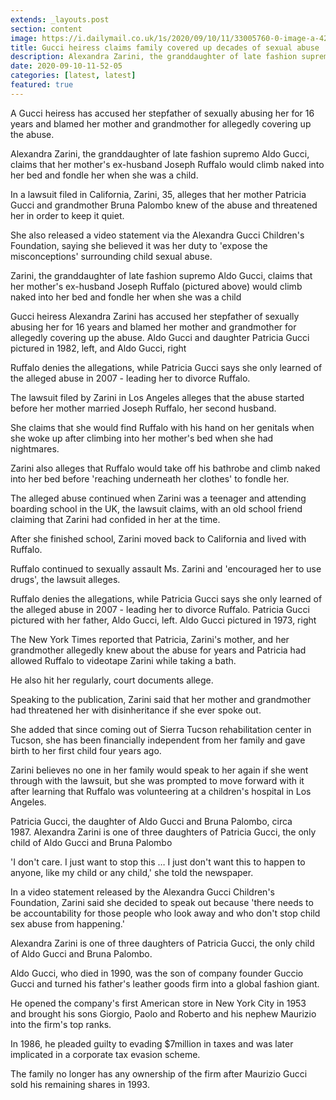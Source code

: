 ```yaml
---
extends: _layouts.post
section: content
image: https://i.dailymail.co.uk/1s/2020/09/10/11/33005760-0-image-a-42_1599734374079.jpg 
title: Gucci heiress claims family covered up decades of sexual abuse 
description: Alexandra Zarini, the granddaughter of late fashion supremo Aldo Gucci, claims that her mothers ex-husband Joseph Ruffalo sexually abused her for sixteen years. 
date: 2020-09-10-11-52-05 
categories: [latest, latest] 
featured: true 
--- 
```

A Gucci heiress has accused her stepfather of sexually abusing her for 16 years and blamed her mother and grandmother for allegedly covering up the abuse. 

Alexandra Zarini, the granddaughter of late fashion supremo Aldo Gucci, claims that her mother's ex-husband Joseph Ruffalo would climb naked into her bed and fondle her when she was a child. 

In a lawsuit filed in California, Zarini, 35, alleges that her mother Patricia Gucci and grandmother Bruna Palombo knew of the abuse and threatened her in order to keep it quiet. 

She also released a video statement via the Alexandra Gucci Children's Foundation, saying she believed it was her duty to 'expose the misconceptions' surrounding child sexual abuse.  

Zarini, the granddaughter of late fashion supremo Aldo Gucci, claims that her mother's ex-husband Joseph Ruffalo (pictured above) would climb naked into her bed and fondle her when she was a child

Gucci heiress Alexandra Zarini has accused her stepfather of sexually abusing her for 16 years and blamed her mother and grandmother for allegedly covering up the abuse. Aldo Gucci and daughter Patricia Gucci pictured in 1982, left, and Aldo Gucci, right

Ruffalo denies the allegations, while Patricia Gucci says she only learned of the alleged abuse in 2007 - leading her to divorce Ruffalo. 

The lawsuit filed by Zarini in Los Angeles alleges that the abuse started before her mother married Joseph Ruffalo, her second husband. 

She claims that she would find Ruffalo with his hand on her genitals when she woke up after climbing into her mother's bed when she had nightmares. 

Zarini also alleges that Ruffalo would take off his bathrobe and climb naked into her bed before 'reaching underneath her clothes' to fondle her. 

The alleged abuse continued when Zarini was a teenager and attending boarding school in the UK, the lawsuit claims, with an old school friend claiming that Zarini had confided in her at the time. 

After she finished school, Zarini moved back to California and lived with Ruffalo. 

Ruffalo continued to sexually assault Ms. Zarini and 'encouraged her to use drugs', the lawsuit alleges. 

Ruffalo denies the allegations, while Patricia Gucci says she only learned of the alleged abuse in 2007 - leading her to divorce Ruffalo. Patricia Gucci pictured with her father, Aldo Gucci, left. Aldo Gucci pictured in 1973, right 

The New York Times reported that Patricia, Zarini's mother, and her grandmother allegedly knew about the abuse for years and Patricia had allowed Ruffalo to videotape Zarini while taking a bath. 

He also hit her regularly, court documents allege. 

Speaking to the publication, Zarini said that her mother and grandmother had threatened her with disinheritance if she ever spoke out. 

She added that since coming out of Sierra Tucson rehabilitation center in Tucson, she has been financially independent from her family and gave birth to her first child four years ago. 

Zarini believes no one in her family would speak to her again if she went through with the lawsuit, but she was prompted to move forward with it after learning that Ruffalo was volunteering at a children's hospital in Los Angeles. 

Patricia Gucci, the daughter of Aldo Gucci and Bruna Palombo, circa 1987. Alexandra Zarini is one of three daughters of Patricia Gucci, the only child of Aldo Gucci and Bruna Palombo

'I don't care. I just want to stop this … I just don't want this to happen to anyone, like my child or any child,' she told the newspaper. 

In a video statement released by the Alexandra Gucci Children's Foundation, Zarini said she decided to speak out because 'there needs to be accountability for those people who look away and who don't stop child sex abuse from happening.'  

Alexandra Zarini is one of three daughters of Patricia Gucci, the only child of Aldo Gucci and Bruna Palombo. 

Aldo Gucci, who died in 1990, was the son of company founder Guccio Gucci and turned his father's leather goods firm into a global fashion giant. 

He opened the company's first American store in New York City in 1953 and brought his sons Giorgio, Paolo and Roberto and his nephew Maurizio into the firm's top ranks. 

In 1986, he pleaded guilty to evading $7million in taxes and was later implicated in a corporate tax evasion scheme. 

The family no longer has any ownership of the firm after Maurizio Gucci sold his remaining shares in 1993.   

